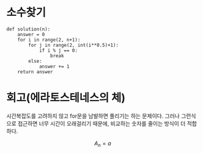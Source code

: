 # 소수찾기
~~~python3
def solution(n):
    answer = 0
    for i in range(2, n+1):
        for j in range(2, int(i**0.5)+1):
            if i % j == 0:
                break
        else:
            answer += 1
    return answer
~~~

# 회고(에라토스테네스의 체)

<div>시간복잡도를 고려하지 않고 for문을 남발하면 풀리기는 하는 문제이다. 그러나 그런식으로 접근하면 너무 시간이 오래걸리기 때문에, 비교하는 숫자를 줄이는 방식이 더 적합하다.</div>

$$ A_n = a $$
